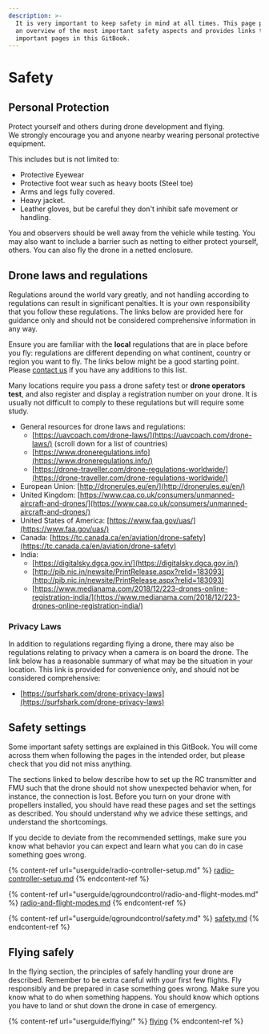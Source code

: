 ```yaml
---
description: >-
  It is very important to keep safety in mind at all times. This page provides
  an overview of the most important safety aspects and provides links to other
  important pages in this GitBook.
---
```


# Safety

## Personal Protection

Protect yourself and others during drone development and flying. \
We strongly encourage you and anyone nearby wearing personal protective equipment.

This includes but is not limited to:

* Protective Eyewear
* Protective foot wear such as heavy boots (Steel toe)
* Arms and legs fully covered.
* Heavy jacket.
* Leather gloves, but be careful they don't inhibit safe movement or handling.

You and observers should be well away from the vehicle while testing. You may also want to include a barrier such as netting to either protect yourself, others. You can also fly the drone in a netted enclosure.

&#x20; &#x20;

## Drone laws and regulations

Regulations around the world vary greatly, and not handling according to regulations can result in significant penalties. It is your own responsibility that you follow these regulations. The links below are provided here for guidance only and should not be considered comprehensive information in any way.

Ensure you are familiar with the **local** regulations that are in place before you fly: regulations are different depending on what continent, country or region you want to fly. The links below might be a good starting point. Please [contact us](contact.md#contact-the-hovergames-team) if you have any additions to this list.

Many locations require you pass a drone safety test or **drone operators test**, and also register and display a registration number on your drone. It is usually not difficult to comply to these regulations but will require some study.

* General resources for drone laws and regulations:
  * [https://uavcoach.com/drone-laws/](https://uavcoach.com/drone-laws/) (scroll down for a list of countries)
  * [https://www.droneregulations.info](https://www.droneregulations.info/)
  * [https://drone-traveller.com/drone-regulations-worldwide/](https://drone-traveller.com/drone-regulations-worldwide/)
* European Union: [http://dronerules.eu/en/](http://dronerules.eu/en/)​
* United Kingdom: [https://www.caa.co.uk/consumers/unmanned-aircraft-and-drones/](https://www.caa.co.uk/consumers/unmanned-aircraft-and-drones/)​
* United States of America: [https://www.faa.gov/uas/](https://www.faa.gov/uas/)​
* Canada: [https://tc.canada.ca/en/aviation/drone-safety](https://tc.canada.ca/en/aviation/drone-safety)
* India:
  * [https://digitalsky.dgca.gov.in/](https://digitalsky.dgca.gov.in/)
  * [http://pib.nic.in/newsite/PrintRelease.aspx?relid=183093](http://pib.nic.in/newsite/PrintRelease.aspx?relid=183093)
  * [https://www.medianama.com/2018/12/223-drones-online-registration-india/](https://www.medianama.com/2018/12/223-drones-online-registration-india/)

### Privacy Laws

In addition to regulations regarding flying a drone, there may also be regulations relating to privacy when a camera is on board the drone. The link below has a reasonable summary of what may be the situation in your location. This link is provided for convenience only, and should not be considered comprehensive:

* [https://surfshark.com/drone-privacy-laws](https://surfshark.com/drone-privacy-laws)

## Safety settings

Some important safety settings are explained in this GitBook. You will come across them when following the pages in the intended order, but please check that you did not miss anything.

The sections linked to below describe how to set up the RC transmitter and FMU such that the drone should not show unexpected behavior when, for instance, the connection is lost. Before you turn on your drone with propellers installed, you should have read these pages and set the settings as described. You should understand why we advice these settings, and understand the shortcomings.&#x20;

If you decide to deviate from the recommended settings, make sure you know what behavior you can expect and learn what you can do in case something goes wrong.

{% content-ref url="userguide/radio-controller-setup.md" %}
[radio-controller-setup.md](userguide/radio-controller-setup.md)
{% endcontent-ref %}

{% content-ref url="userguide/qgroundcontrol/radio-and-flight-modes.md" %}
[radio-and-flight-modes.md](userguide/qgroundcontrol/radio-and-flight-modes.md)
{% endcontent-ref %}

{% content-ref url="userguide/qgroundcontrol/safety.md" %}
[safety.md](userguide/qgroundcontrol/safety.md)
{% endcontent-ref %}

## Flying safely

In the flying section, the principles of safely handling your drone are described. Remember to be extra careful with your first few flights. Fly responsibly and be prepared in case something goes wrong. Make sure you know what to do when something happens. You should know which options you have to land or shut down the drone in case of emergency.

{% content-ref url="userguide/flying/" %}
[flying](userguide/flying/)
{% endcontent-ref %}
